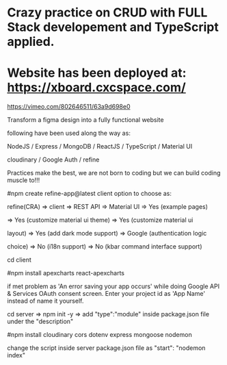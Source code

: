 # Crazy practice on CRUD with FULL Stack developement and TypeScript applied.

# Website has been deployed at: https://xboard.cxcspace.com/

https://vimeo.com/802646511/63a9d698e0

Transform a figma design into a fully functional website

following have been used along the way as:

NodeJS / Express / MongoDB / ReactJS / TypeScript / Material UI

cloudinary / Google Auth / refine

Practices make the best, we are not born to coding but we can build coding muscle to!!!

#npm create refine-app@latest client
option to choose as:

refine(CRA) => client => REST API => Material UI => Yes (example pages)

=> Yes (customize material ui theme) => Yes (customize material ui

layout) => Yes (add dark mode support) => Google (authentication logic

choice) => No (i18n support) => No (kbar command interface support)

cd client

#npm install apexcharts react-apexcharts

if met problem as 'An error saving your app occurs' while doing Google API & Services OAuth consent screen. Enter your project id as 'App Name' instead of name it yourself.

cd server => npm init -y => add "type":"module" inside package.json file under the "description"

#npm install cloudinary cors dotenv express mongoose nodemon

change the script inside server package.json file as "start": "nodemon index"

